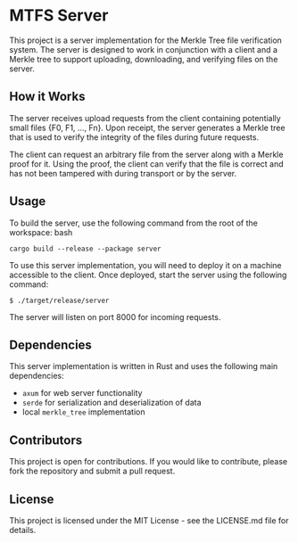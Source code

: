 # MTFS Server

This project is a server implementation for the Merkle Tree file verification system. The server is designed to work in conjunction with a client and a Merkle tree to support uploading, downloading, and verifying files on the server.

## How it Works

The server receives upload requests from the client containing potentially small files {F0, F1, …, Fn}. Upon receipt, the server generates a Merkle tree that is used to verify the integrity of the files during future requests.

The client can request an arbitrary file from the server along with a Merkle proof for it. Using the proof, the client can verify that the file is correct and has not been tampered with during transport or by the server.

## Usage

To build the server, use the following command from the root of the workspace:
bash
```
cargo build --release --package server
```

To use this server implementation, you will need to deploy it on a machine accessible to the client. Once deployed, start the server using the following command:

```
$ ./target/release/server
```

The server will listen on port 8000 for incoming requests.

## Dependencies

This server implementation is written in Rust and uses the following main dependencies:

- `axum` for web server functionality
- `serde` for serialization and deserialization of data
- local `merkle_tree` implementation

## Contributors

This project is open for contributions. If you would like to contribute, please fork the repository and submit a pull request.

## License

This project is licensed under the MIT License - see the LICENSE.md file for details.